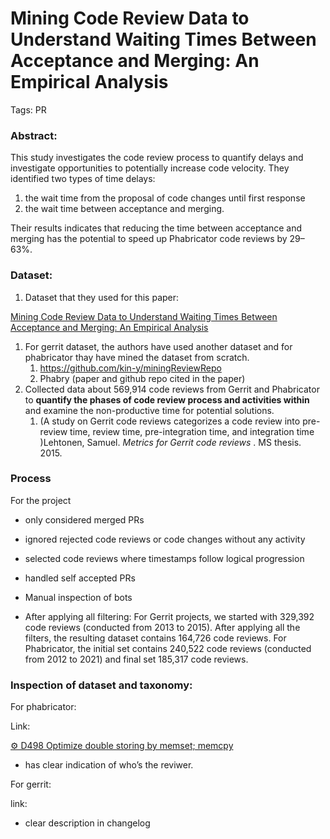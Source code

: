 # Mining Code Review Data to Understand Waiting Times Between Acceptance and Merging: An Empirical Analysis

Tags: PR

### Abstract:

This study investigates the code review process to quantify delays and investigate opportunities to potentially increase code velocity. They identified two types of time delays:

1. the wait time from the proposal of code changes until first response
2. the wait time between acceptance and merging.

Their results indicates that reducing the time between acceptance and merging has the potential to speed up Phabricator code reviews by 29–63%.

### Dataset:

1. Dataset that they used for this paper:

[Mining Code Review Data to Understand Waiting Times Between Acceptance and Merging: An Empirical Analysis](https://figshare.com/s/892a48c4fc86bc158e05)

1. For gerrit dataset, the authors have used another dataset and for phabricator thay have mined the dataset from scratch.
    1. https://github.com/kin-y/miningReviewRepo
    2. Phabry (paper and github repo cited in the paper)
2. Collected data about 569,914 code reviews from Gerrit and Phabricator to **quantify the phases of code review process and activities within** and examine the non-productive time for potential solutions.
    1. (A study on Gerrit code reviews categorizes a code review into pre-review time, review time, pre-integration time, and integration time )Lehtonen, Samuel. *Metrics for Gerrit code reviews*
    . MS thesis. 2015. 

### Process

For the project 

- only considered merged PRs
- ignored rejected code reviews or code changes without any activity
- selected code reviews where timestamps follow logical progression
- handled self accepted PRs
- Manual inspection of bots
        
- After applying all filtering: For Gerrit projects, we started with 329,392 code reviews (conducted from 2013 to 2015). After applying all the filters, the resulting dataset contains 164,726 code reviews. For Phabricator, the initial set contains 240,522 code reviews (conducted from 2012 to 2021) and final set 185,317 code reviews.

### Inspection of dataset and taxonomy:

For phabricator:

Link: 

[⚙ D498 Optimize double storing by memset; memcpy](https://reviews.llvm.org/D498)

- has clear indication of who’s the reviwer.

For gerrit:

link: 

[](https://gerrit.libreoffice.org/c/core/+/7199)

- clear description in changelog
